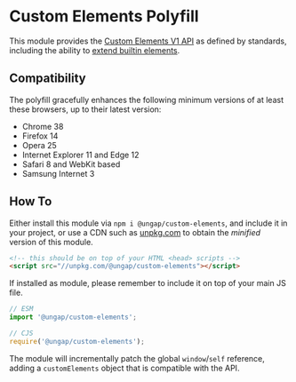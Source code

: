 # Custom Elements Polyfill

This module provides the [Custom Elements V1 API](https://html.spec.whatwg.org/multipage/custom-elements.html#custom-elements-api) as defined by standards, including the ability to [extend builtin elements](https://html.spec.whatwg.org/multipage/custom-elements.html#custom-elements-customized-builtin-example).


## Compatibility

The polyfill gracefully enhances the following minimum versions of at least these browsers, up to their latest version:

  * Chrome 38
  * Firefox 14
  * Opera 25
  * Internet Explorer 11 and Edge 12
  * Safari 8 and WebKit based
  * Samsung Internet 3


## How To

Either install this module via `npm i @ungap/custom-elements`, and include it in your project, or use a CDN such as [unpkg.com](https://unpkg.com/@ungap/custom-elements) to obtain the _minified_ version of this module.

```html
<!-- this should be on top of your HTML <head> scripts -->
<script src="//unpkg.com/@ungap/custom-elements"></script>
```


If installed as module, please remember to include it on top of your main JS file.

```js
// ESM
import '@ungap/custom-elements';

// CJS
require('@ungap/custom-elements');
```

The module will incrementally patch the global `window`/`self` reference, adding a `customElements` object that is compatible with the API.

